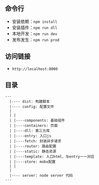 ## 命令行

- 安装依赖：`npm install`
- 安装插件：`npm run dll`
- 本地开发：`npm run dev`
- 发布发生：`npm run prod`

## 访问链接

- `http://localhost:8000`


## 目录

```
---
  |---- dist: 构建脚本
  |---- config: 配置文件
  |
  | |
  | |----components: 基础组件
  | |----containers: 页面
  | |----dll: 第三方库
  | |----entry: 入口js
  | |----fetch: 封装异步请求
  | |----router: 路由配置
  | |----static: 静态资源
  | |----template: 入口html，与entry一一对应
  | |----store: mobx配置
  | |
  |
  |---- server: node server 代码
---

```